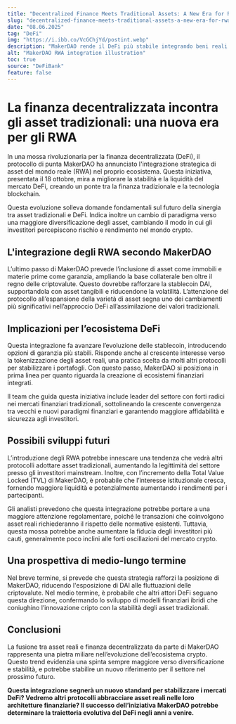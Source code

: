 ```yaml
---
title: "Decentralized Finance Meets Traditional Assets: A New Era for RWA"
slug: "decentralized-finance-meets-traditional-assets-a-new-era-for-rwa"
date: "08.06.2025"
tag: "DeFi"
img: "https://i.ibb.co/VcGChjYd/postint.webp"
description: "MakerDAO rende il DeFi più stabile integrando beni reali come immobili e merci, segnando un nuovo capitolo per la sinergia tra finanza tradizionale e blockchain."
alt: "MakerDAO RWA integration illustration"
toc: true
source: "DeFiBank"
feature: false
---
```


# La finanza decentralizzata incontra gli asset tradizionali: una nuova era per gli RWA

In una mossa rivoluzionaria per la finanza decentralizzata (DeFi), il protocollo di punta MakerDAO ha annunciato l'integrazione strategica di asset del mondo reale (RWA) nel proprio ecosistema. Questa iniziativa, presentata il 18 ottobre, mira a migliorare la stabilità e la liquidità del mercato DeFi, creando un ponte tra la finanza tradizionale e la tecnologia blockchain.

Questa evoluzione solleva domande fondamentali sul futuro della sinergia tra asset tradizionali e DeFi. Indica inoltre un cambio di paradigma verso una maggiore diversificazione degli asset, cambiando il modo in cui gli investitori percepiscono rischio e rendimento nel mondo crypto.

## L'integrazione degli RWA secondo MakerDAO

L’ultimo passo di MakerDAO prevede l’inclusione di asset come immobili e materie prime come garanzia, ampliando la base collaterale ben oltre il regno delle criptovalute. Questo dovrebbe rafforzare la stablecoin DAI, supportandola con asset tangibili e riducendone la volatilità. L’attenzione del protocollo all’espansione della varietà di asset segna uno dei cambiamenti più significativi nell’approccio DeFi all’assimilazione dei valori tradizionali.

## Implicazioni per l’ecosistema DeFi

Questa integrazione fa avanzare l’evoluzione delle stablecoin, introducendo opzioni di garanzia più stabili. Risponde anche al crescente interesse verso la tokenizzazione degli asset reali, una pratica scelta da molti altri protocolli per stabilizzare i portafogli. Con questo passo, MakerDAO si posiziona in prima linea per quanto riguarda la creazione di ecosistemi finanziari integrati.

Il team che guida questa iniziativa include leader del settore con forti radici nei mercati finanziari tradizionali, sottolineando la crescente convergenza tra vecchi e nuovi paradigmi finanziari e garantendo maggiore affidabilità e sicurezza agli investitori.

## Possibili sviluppi futuri

L’introduzione degli RWA potrebbe innescare una tendenza che vedrà altri protocolli adottare asset tradizionali, aumentando la legittimità del settore presso gli investitori mainstream. Inoltre, con l’incremento della Total Value Locked (TVL) di MakerDAO, è probabile che l’interesse istituzionale cresca, fornendo maggiore liquidità e potenzialmente aumentando i rendimenti per i partecipanti.

Gli analisti prevedono che questa integrazione potrebbe portare a una maggiore attenzione regolamentare, poiché le transazioni che coinvolgono asset reali richiederanno il rispetto delle normative esistenti. Tuttavia, questa mossa potrebbe anche aumentare la fiducia degli investitori più cauti, generalmente poco inclini alle forti oscillazioni del mercato crypto.

## Una prospettiva di medio-lungo termine

Nel breve termine, si prevede che questa strategia rafforzi la posizione di MakerDAO, riducendo l'esposizione di DAI alle fluttuazioni delle criptovalute. Nel medio termine, è probabile che altri attori DeFi seguano questa direzione, confermando lo sviluppo di modelli finanziari ibridi che coniughino l’innovazione cripto con la stabilità degli asset tradizionali.

## Conclusioni

La fusione tra asset reali e finanza decentralizzata da parte di MakerDAO rappresenta una pietra miliare nell’evoluzione dell’ecosistema crypto. Questo trend evidenzia una spinta sempre maggiore verso diversificazione e stabilità, e potrebbe stabilire un nuovo riferimento per il settore nel prossimo futuro.

**Questa integrazione segnerà un nuovo standard per stabilizzare i mercati DeFi? Vedremo altri protocolli abbracciare asset reali nelle loro architetture finanziarie? Il successo dell’iniziativa MakerDAO potrebbe determinare la traiettoria evolutiva del DeFi negli anni a venire.**
